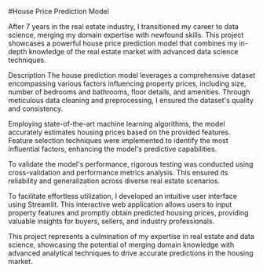 #House Price Prediction Model

After 7 years in the real estate industry, I transitioned my career to data science, merging my domain expertise with newfound skills. This project showcases a powerful house price prediction model that combines my in-depth knowledge of the real estate market with advanced data science techniques.

Description
The house prediction model leverages a comprehensive dataset encompassing various factors influencing property prices, including size, number of bedrooms and bathrooms, floor details, and amenities. Through meticulous data cleaning and preprocessing, I ensured the dataset's quality and consistency.

Employing state-of-the-art machine learning algorithms, the model accurately estimates housing prices based on the provided features. Feature selection techniques were implemented to identify the most influential factors, enhancing the model's predictive capabilities.

To validate the model's performance, rigorous testing was conducted using cross-validation and performance metrics analysis. This ensured its reliability and generalization across diverse real estate scenarios.

To facilitate effortless utilization, I developed an intuitive user interface using Streamlit. This interactive web application allows users to input property features and promptly obtain predicted housing prices, providing valuable insights for buyers, sellers, and industry professionals.

This project represents a culmination of my expertise in real estate and data science, showcasing the potential of merging domain knowledge with advanced analytical techniques to drive accurate predictions in the housing market.
